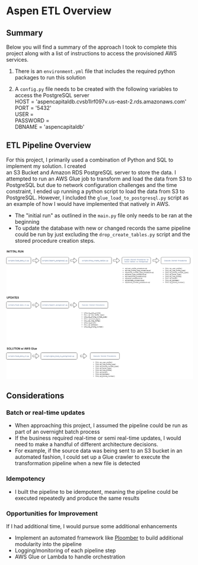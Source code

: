 # Aspen ETL Overview

## Summary
Below you will find a summary of the approach I took to complete this project along with a list of instructions to
access the provisioned AWS services.

1. There is an `environment.yml` file that includes the required python packages to run this solution

2. A `config.py` file needs to be created with the following variables to access the PostgreSQL server
   <br> HOST = 'aspencapitaldb.cvsb1lrf097v.us-east-2.rds.amazonaws.com'
   <br> PORT = '5432'
   <br> USER = <username>
   <br> PASSWORD = <password>
   <br> DBNAME = 'aspencapitaldb'


## ETL Pipeline Overview

For this project, I primarily used a combination of Python and SQL to implement my solution. I created  
an S3 Bucket and Amazon RDS PostgreSQL server to store the data. I attempted to run an AWS Glue job to transform and load the data
from S3 to PostgreSQL but due to network configuration challenges and the time constraint, I ended up running a python script to load the data from S3 to PostgreSQL.
However, I included the `glue_load_to_postgresql.py` script as an example of how I would have implemented that natively in AWS.

- The "initial run" as outlined in the `main.py` file only needs to be ran at the beginning
- To update the database with new or changed records the same pipeline could be run by just excluding the `drop_create_tables.py` script and the stored procedure creation steps.

![aspen_etl_pipeline_overview](aspen_etl_pipeline.png)

## Considerations

### Batch or real-time updates

- When approaching this project, I assumed the pipeline could be run as part of an overnight batch process
- If the business required real-time or semi real-time updates, I would need to make a handful of different architecture decisions.
- For example, if the source data was being sent to an S3 bucket in an automated fashion, I could set up a Glue crawler to execute the transformation pipeline when a new file is detected

### Idempotency

- I built the pipeline to be idempotent, meaning the pipeline could be executed repeatedly and produce the same results

### Opportunities for Improvement

If I had additional time, I would pursue some additional enhancements
- Implement an automated framework like [Ploomber](https://ploomber.io/) to build additional modularity into the pipeline
- Logging/monitoring of each pipeline step
- AWS Glue or Lambda to handle orchestration 

